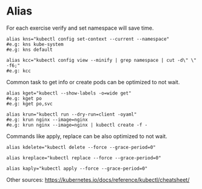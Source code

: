 
# Alias

For each exercise verify and set namespace will save time.
```
alias kns="kubectl config set-context --current --namespace"
#e.g: kns kube-system
#e.g: kns default

alias kcc="kubectl config view --minify | grep namespace | cut -d\" \" -f6;"
#e.g: kcc 
```

Common task to get info or create pods can be optimized to not wait.
```
alias kget="kubectl --show-labels -o=wide get" 
#e.g: kget po
#e.g: kget po,svc

alias krun="kubectl run --dry-run=client -oyaml"
#e.g: krun nginx --image=nginx
#e.g: krun nginx --image=nginx | kubectl create -f -
```

Commands like apply, replace can be also optimized to not wait.
```
alias kdelete="kubectl delete --force --grace-period=0"

alias kreplace="kubectl replace --force --grace-period=0"

alias kaply="kubectl apply --force --grace-period=0"
```

Other sources: https://kubernetes.io/docs/reference/kubectl/cheatsheet/
